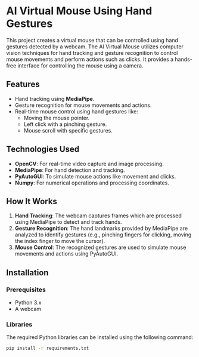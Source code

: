 # AI Virtual Mouse Using Hand Gestures

This project creates a virtual mouse that can be controlled using hand gestures detected by a webcam. The AI Virtual Mouse utilizes computer vision techniques for hand tracking and gesture recognition to control mouse movements and perform actions such as clicks. It provides a hands-free interface for controlling the mouse using a camera.

## Features
- Hand tracking using **MediaPipe**.
- Gesture recognition for mouse movements and actions.
- Real-time mouse control using hand gestures like:
  - Moving the mouse pointer.
  - Left click with a pinching gesture.
  - Mouse scroll with specific gestures.

## Technologies Used
- **OpenCV**: For real-time video capture and image processing.
- **MediaPipe**: For hand detection and tracking.
- **PyAutoGUI**: To simulate mouse actions like movement and clicks.
- **Numpy**: For numerical operations and processing coordinates.

## How It Works
1. **Hand Tracking**: The webcam captures frames which are processed using MediaPipe to detect and track hands.
2. **Gesture Recognition**: The hand landmarks provided by MediaPipe are analyzed to identify gestures (e.g., pinching fingers for clicking, moving the index finger to move the cursor).
3. **Mouse Control**: The recognized gestures are used to simulate mouse movements and actions using PyAutoGUI.

## Installation

### Prerequisites
- Python 3.x
- A webcam

### Libraries
The required Python libraries can be installed using the following command:
```bash
pip install -r requirements.txt
